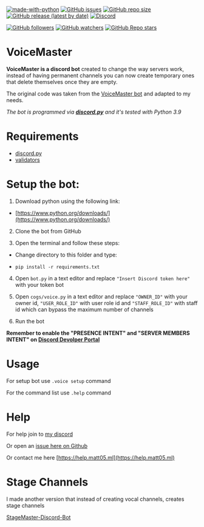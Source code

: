 [![made-with-python](https://img.shields.io/badge/Made%20with-Python-1f425f.svg)](https://www.python.org/)
[![GitHub issues](https://img.shields.io/github/issues/Matt0550/VoiceMaster-Discord-Bot)](https://github.com/Matt0550/VoiceMaster-Discord-Bot/issues)
[![GitHub repo size](https://img.shields.io/github/repo-size/Matt0550/VoiceMaster-Discord-Bot)](https://github.com/Matt0550/VoiceMaster-Discord-Bot/)
[![GitHub release (latest by date)](https://img.shields.io/github/downloads/Matt0550/VoiceMaster-Discord-Bot/total)](https://github.com/Matt0550/VoiceMaster-Discord-Bot/releases)
[![Discord](https://img.shields.io/discord/828990499507404820)](https://discord.gg/5WrVyQKWAr)

[![GitHub followers](https://img.shields.io/github/followers/Matt0550?style=social)](https://github.com/Matt0550?tab=followers)
[![GitHub watchers](https://img.shields.io/github/watchers/Matt0550/VoiceMaster-Discord-Bot?style=social)](https://github.com/Matt0550/VoiceMaster-Discord-Bot/watchers)
[![GitHub Repo stars](https://img.shields.io/github/stars/Matt0550/VoiceMaster-Discord-Bot?style=social)](https://github.com/Matt0550/VoiceMaster-Discord-Bot/stargazers)
# VoiceMaster

**VoiceMaster is a discord bot** created to change the way servers work, instead of having permanent channels you can now create temporary ones that delete themselves once they are empty.

The original code was taken from the [VoiceMaster bot](https://github.com/SamSanai/VoiceMaster-Discord-Bot) and adapted to my needs.

_The bot is programmed via [**discord.py**](https://pypi.org/project/discord.py/) and it's tested with Python 3.9_
# Requirements
- [discord.py](https://pypi.org/project/discord.py/)
- [validators](https://pypi.org/project/validators/)
# Setup the bot:

1. Download python using the following link:

- [https://www.python.org/downloads/](https://www.python.org/downloads/)

2. Clone the bot from GitHub

3. Open the terminal and follow these steps:

- Change directory to this folder and type:

- `pip install -r requirements.txt`

4. Open `bot.py` in a text editor and replace `"Insert Discord token here"` with your token bot

5. Open `cogs/voice.py` in a text editor and replace `"OWNER_ID"` with your owner id, `"USER_ROLE_ID"` with user role id and `"STAFF_ROLE_ID"` with staff id which can bypass the maximum number of channels

6. Run the bot

**Remember to enable the "PRESENCE INTENT" and "SERVER MEMBERS INTENT" on [Discord Devolper Portal](https://discord.com/developers/applications/)**
# Usage
For setup bot use `.voice setup` command

For the command list use `.help` command

# Help
For help join to [my discord](https://discord.gg/S87HpxGCvx)

Or open an [issue here on Github](https://github.com/Matt0550/VoiceMaster-Discord-Bot/issues)

Or contact me here [https://help.matt05.ml](https://help.matt05.ml)

# Stage Channels
I made another version that instead of creating vocal channels, creates stage channels

[StageMaster-Discord-Bot](https://github.com/Matt0550/StageMaster-Discord-Bot)
